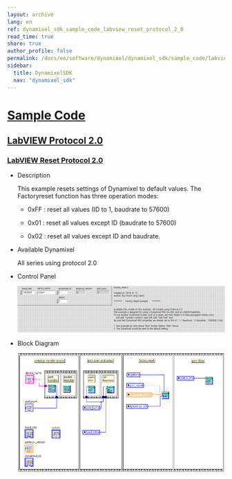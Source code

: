 ```yaml
---
layout: archive
lang: en
ref: dynamixel_sdk_sample_code_labview_reset_protocol_2_0
read_time: true
share: true
author_profile: false
permalink: /docs/en/software/dynamixel/dynamixel_sdk/sample_code/labview_reset_protocol_2_0/
sidebar:
  title: DynamixelSDK
  nav: "dynamixel_sdk"
---
```


<div style="counter-reset: h1 3"></div>
<div style="counter-reset: h2 21"></div>
<div style="counter-reset: h3 8"></div>

# [Sample Code](#sample-code)

## [LabVIEW Protocol 2.0](#labview-protocol-20)

### [LabVIEW Reset Protocol 2.0](#labview-reset-protocol-20)

- Description

  This example resets settings of Dynamixel to default values. The Factoryreset function has three operation modes:

  * 0xFF : reset all values (ID to 1, baudrate to 57600)

  * 0x01 : reset all values except ID (baudrate to 57600)

  * 0x02 : reset all values except ID and baudrate.

- Available Dynamixel

  All series using protocol 2.0

- Control Panel

  ![](/assets/images/sw/sdk/dynamixel_sdk/library_setup/labview/windows/sample_code/factory_reset2/factory_reset2.png)

- Block Diagram

  ![](/assets/images/sw/sdk/dynamixel_sdk/library_setup/labview/windows/sample_code/factory_reset2/block_diagram.png)
